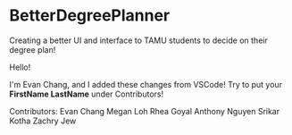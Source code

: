 # BetterDegreePlanner
Creating a better UI and interface to TAMU students to decide on their degree plan!

Hello!

I'm Evan Chang, and I added these changes from VSCode! Try to put your **FirstName LastName** under Contributors!

Contributors:
Evan Chang
Megan Loh
Rhea Goyal
Anthony Nguyen
Srikar Kotha
Zachry Jew
